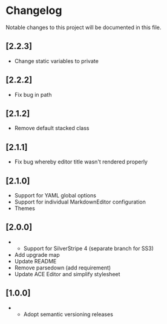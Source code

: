 # Changelog

Notable changes to this project will be documented in this file.

## [2.2.3]

- Change static variables to private


## [2.2.2]

- Fix bug in path


## [2.1.2]

- Remove default stacked class


## [2.1.1]

- Fix bug whereby editor title wasn't rendered properly


## [2.1.0]

- Support for YAML global options
- Support for individual MarkdownEditor configuration
- Themes


## [2.0.0]

- - Support for SilverStripe 4 (separate branch for SS3)
- Add upgrade map
- Update README
- Remove parsedown (add requirement)
- Update ACE Editor and simplify stylesheet


## [1.0.0]

- - Adopt semantic versioning releases
